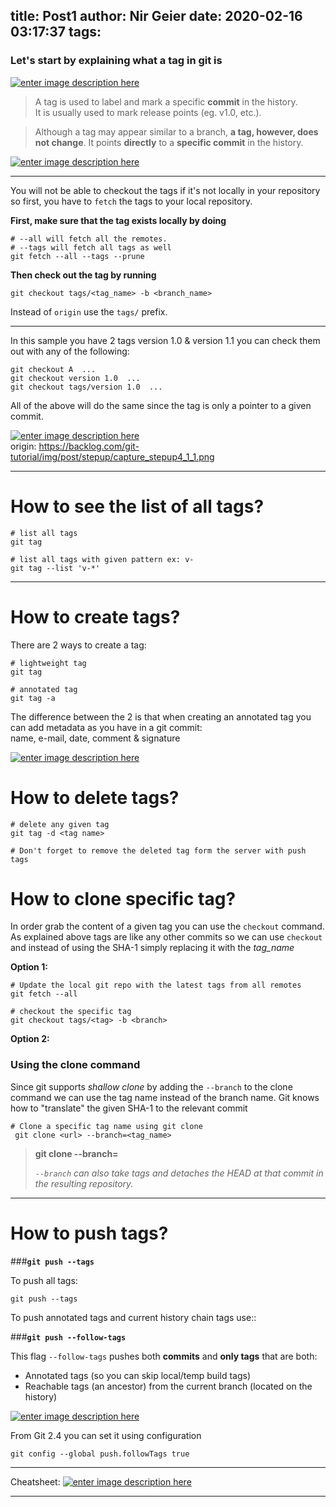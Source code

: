title: Post1
author: Nir Geier
date: 2020-02-16 03:17:37
tags:
---
### Let's start by explaining what a tag in git is

[![enter image description here][1]][1]

> A tag is used to label and mark a specific **commit** in the history.     
It is usually used to mark release points (eg. v1.0, etc.).

> Although a tag may appear similar to a branch, **a tag, however, does not change**. It points **directly** to a **specific commit** in the history.

[![enter image description here][2]][2]

----

You will not be able to checkout the tags if it's not locally in your repository so first, you have to `fetch` the tags to your local repository.

**First, make sure that the tag exists locally by doing**

    # --all will fetch all the remotes.
    # --tags will fetch all tags as well
    git fetch --all --tags --prune

**Then check out the tag by running** 

    git checkout tags/<tag_name> -b <branch_name>

Instead of `origin` use the `tags/` prefix.

---

In this sample you have 2 tags version 1.0 & version 1.1 you can check them out with any of the following:

    git checkout A  ...
    git checkout version 1.0  ...
    git checkout tags/version 1.0  ...

All of the above will do the same since the tag is only a pointer to a given commit.

[![enter image description here][3]][3]  
origin: https://backlog.com/git-tutorial/img/post/stepup/capture_stepup4_1_1.png

---
# How to see the list of all tags?

    # list all tags
    git tag

    # list all tags with given pattern ex: v-
    git tag --list 'v-*'
    
---

# How to create tags?

There are 2 ways to create a tag:
   
    # lightweight tag 
    git tag 
    
    # annotated tag
    git tag -a

The difference between the 2 is that when creating an annotated tag you can add metadata as you have in a git commit:  
name, e-mail, date, comment & signature  

[![enter image description here][4]][4]

# How to delete tags?

    # delete any given tag
    git tag -d <tag name>

    # Don't forget to remove the deleted tag form the server with push tags


# How to clone specific tag?

In order grab the content of a given tag you can use the `checkout` command. As explained above tags are like any other commits so we can use `checkout` and instead of using the SHA-1 simply replacing it with the *tag_name*

**Option 1:**

    # Update the local git repo with the latest tags from all remotes
    git fetch --all

    # checkout the specific tag
    git checkout tags/<tag> -b <branch>
    
**Option 2:**
### Using the clone command

Since git supports *shallow clone* by adding the `--branch` to the clone command we can use the tag name instead of the branch name. Git knows how to "translate" the given SHA-1 to the relevant commit

    # Clone a specific tag name using git clone 
     git clone <url> --branch=<tag_name>

> **git clone --branch=<name>**  
> 
> *`--branch` can also take tags and detaches the HEAD at that commit in the resulting repository.*


--------
# How to push tags?


###**`git push --tags`**

To push all tags:

    git push --tags 

To push annotated tags and current history chain tags use::

###**`git push --follow-tags`**

This flag `--follow-tags` pushes both **commits** and **only tags** that are both:

- Annotated tags (so you can skip local/temp build tags)
- Reachable tags (an ancestor) from the current branch (located on the history)

[![enter image description here][5]][5]

From Git 2.4 you can set it using configuration 
    
    git config --global push.followTags true

---------

Cheatsheet: 
[![enter image description here][6]][6]

-----


  [1]: https://i.stack.imgur.com/yRIIc.png
  [2]: https://i.stack.imgur.com/Xy20U.png
  [3]: https://i.stack.imgur.com/X4lvg.png
  [4]: https://i.stack.imgur.com/EwBtF.jpg
  [5]: https://i.stack.imgur.com/qLEtr.png
  [6]: https://i.stack.imgur.com/xR2sf.png